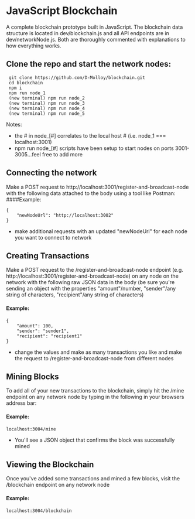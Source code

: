 # JavaScript Blockchain
A complete blockchain prototype built in JavaScript.  The blockchain data structure is located in dev/blockchain.js and all API endpoints are in dev/networkNode.js.  Both are thoroughly commented with explanations to how everything works.


## Clone the repo and start the network nodes:
```
 git clone https://github.com/D-Molloy/blockchain.git
 cd blockchain
 npm i
 npm run node_1
 (new terminal) npm run node_2
 (new terminal) npm run node_3
 (new terminal) npm run node_4
 (new terminal) npm run node_5 
```
Notes:
* the # in node_[#] correlates to the local host # (i.e. node_1 === localhost:3001)
* npm run node_[#] scripts have been setup to start nodes on ports 3001-3005...feel free to add more


## Connecting the network
Make a POST request to http://localhost:3001/register-and-broadcast-node with the following data attached to the body using a tool like Postman:
####Example:
```
{
	"newNodeUrl": "http://localhost:3002"
}
```
* make additional requests with an updated "newNodeUrl" for each node you want to connect to network

## Creating Transactions
Make a POST request to the /register-and-broadcast-node endpoint (e.g. http://localhost:3001/register-and-broadcast-node) on any node on the network with the following raw JSON data in the body (be sure you're sending an object with the properties "amount"/number, "sender"/any string of characters, "recipient"/any string of characters)
#### Example:
```
{
	"amount": 100,
	"sender": "sender1",
	"recipient": "recipient1"
}
```
* change the values and make as many transactions you like and make the request to /register-and-broadcast-node from different nodes

## Mining Blocks
To add all of your new transactions to the blockchain, simply hit the /mine endpoint on any network node by typing in the following in your browsers address bar:
#### Example:
```
localhost:3004/mine
```
* You'll see a JSON object that confirms the block was successfully mined


## Viewing the Blockchain
Once you've added some transactions and mined a few blocks, visit the /blockchain endpoint on any network node
#### Example:
```
localhost:3004/blockchain
```
